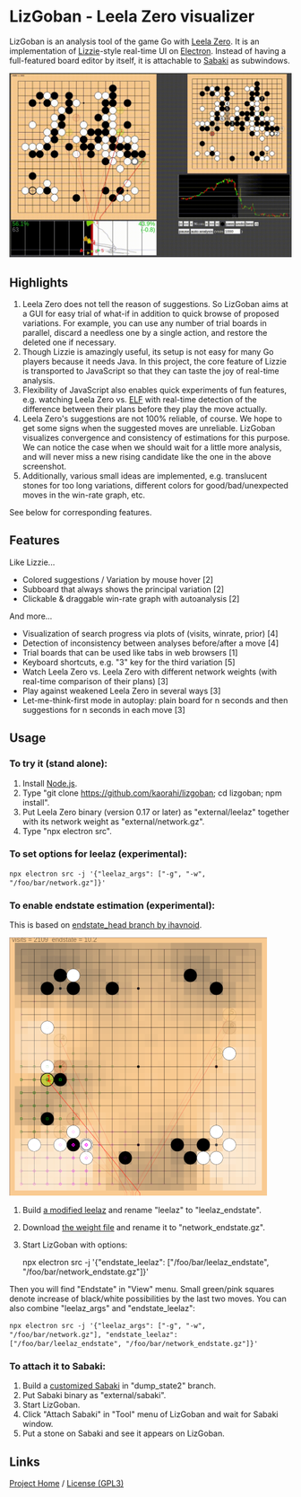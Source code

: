 # LizGoban - Leela Zero visualizer

LizGoban is an analysis tool of the game Go with
[Leela Zero](https://github.com/gcp/leela-zero).
It is an implementation of
[Lizzie](https://github.com/featurecat/lizzie)-style real-time UI
on [Electron](https://electronjs.org/).
Instead of having a full-featured board editor by itself,
it is attachable to [Sabaki](https://sabaki.yichuanshen.de/)
as subwindows.

![screenshot](screen.gif)

## Highlights

1. Leela Zero does not tell the reason of suggestions. So LizGoban aims at a GUI for easy trial of what-if in addition to quick browse of proposed variations. For example, you can use any number of trial boards in parallel, discard a needless one by a single action, and restore the deleted one if necessary.
2. Though Lizzie is amazingly useful, its setup is not easy for many Go players because it needs Java. In this project, the core feature of Lizzie is transported to JavaScript so that they can taste the joy of real-time analysis.
3. Flexibility of JavaScript also enables quick experiments of fun features, e.g. watching Leela Zero vs. [ELF](https://facebook.ai/developers/tools/elf) with real-time detection of the difference between their plans before they play the move actually.
4. Leela Zero's suggestions are not 100% reliable, of course. We hope to get some signs when the suggested moves are unreliable. LizGoban visualizes convergence and consistency of estimations for this purpose. We can notice the case when we should wait for a little more analysis, and will never miss a new rising candidate like the one in the above screenshot.
5. Additionally, various small ideas are implemented, e.g. translucent stones for too long variations, different colors for good/bad/unexpected moves in the win-rate graph, etc.

See below for corresponding features.

## Features

Like Lizzie...

* Colored suggestions / Variation by mouse hover [2]
* Subboard that always shows the principal variation [2]
* Clickable & draggable win-rate graph with autoanalysis [2]

And more...

* Visualization of search progress via plots of (visits, winrate, prior) [4]
* Detection of inconsistency between analyses before/after a move [4]
* Trial boards that can be used like tabs in web browsers [1]
* Keyboard shortcuts, e.g. "3" key for the third variation [5]
* Watch Leela Zero vs. Leela Zero with different network weights (with real-time comparison of their plans) [3]
* Play against weakened Leela Zero in several ways [3]
* Let-me-think-first mode in autoplay: plain board for n seconds and then suggestions for n seconds in each move [3]

## Usage

### To try it (stand alone):

1. Install [Node.js](https://nodejs.org/).
2. Type "git clone https://github.com/kaorahi/lizgoban; cd lizgoban; npm install".
3. Put Leela Zero binary (version 0.17 or later) as "external/leelaz" together with its network weight as "external/network.gz".
4. Type "npx electron src".

### To set options for leelaz (experimental):

    npx electron src -j '{"leelaz_args": ["-g", "-w", "/foo/bar/network.gz"]}'

### To enable endstate estimation (experimental):

This is based on [endstate_head branch by ihavnoid](https://github.com/leela-zero/leela-zero/issues/2331).

![The last white move increases possible black territories indirectly (small green squares).](endstate.png)

1. Build [a modified leelaz](https://github.com/kaorahi/leela-zero/tree/endstate_map) and rename "leelaz" to "leelaz_endstate".
2. Download [the weight file](https://drive.google.com/open?id=1ZotPAUG0zz-y7K-e934AHyYF8_StWmyN) and rename it to "network_endstate.gz".
3. Start LizGoban with options:

    npx electron src -j '{"endstate_leelaz": ["/foo/bar/leelaz_endstate", "/foo/bar/network_endstate.gz"]}'

Then you will find "Endstate" in "View" menu. Small green/pink squares denote increase of black/white possibilities by the last two moves. You can also combine "leelaz_args" and "endstate_leelaz":

    npx electron src -j '{"leelaz_args": ["-g", "-w", "/foo/bar/network.gz"], "endstate_leelaz": ["/foo/bar/leelaz_endstate", "/foo/bar/network_endstate.gz"]}'

### To attach it to Sabaki:

1. Build a [customized Sabaki](https://github.com/kaorahi/Sabaki/tree/dump_state2) in "dump_state2" branch.
2. Put Sabaki binary as "external/sabaki".
3. Start LizGoban.
4. Click "Attach Sabaki" in "Tool" menu of LizGoban and wait for Sabaki window.
5. Put a stone on Sabaki and see it appears on LizGoban.

## Links

[Project Home](https://github.com/kaorahi/lizgoban) /
[License (GPL3)](https://github.com/kaorahi/lizgoban/blob/master/LICENSE.txt)
